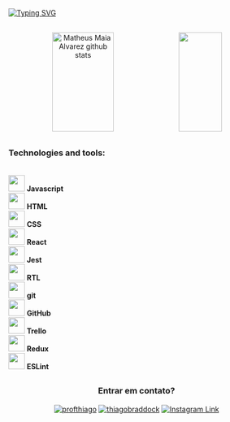  ##
 
[![Typing SVG](https://readme-typing-svg.herokuapp.com/?color=00bfbf&size=35&center=true&vCenter=true&width=1000&lines=Olá,+Meu+nome+é+Vítor+M+Alves;Idade:+27+anos;Sou+de+São+Paulo-BR;Estudante+de+Desenvolvimento+Web+pela+Trybe;Seja+Bem-vindo!+:%29)](https://git.io/typing-svg)

 ##

<div align="center">  
  <img width="49%" height="195px" src="https://github-readme-stats.vercel.app/api?username=viitormalves&show_icons=true&count_private=true&hide_border=true&title_color=00bfbf&icon_color=00bfbf&text_color=c9d1d9&bg_color=0d1117" alt="Matheus Maia Alvarez github stats" /> 
  <img width="41%" height="195px" src="https://github-readme-stats.vercel.app/api/top-langs/?username=viitormalves&layout=compact&hide_border=true&title_color=00bfbf&text_color=00bfbf&bg_color=0d1117" />
</div>

 ##
 
 <h3 align="left">Technologies and tools:</h3>
 <div style="display: inline_block"><br>
  <img height="32px" src="https://upload.vectorlogo.zone/logos/javascript/images/239ec8a4-163e-4792-83b6-3f6d96911757.svg">
  <span><strong>Javascript</strong></span><br>
  <img height="32" src="https://cdn.jsdelivr.net/gh/devicons/devicon/icons/html5/html5-original.svg">
  <span><strong>HTML</strong></span><br>
  <img height="32px" src="https://cdn.jsdelivr.net/gh/devicons/devicon/icons/css3/css3-original.svg">
  <span><strong>CSS</strong></span><br>
  <img height="32px" src="https://cdn.jsdelivr.net/gh/devicons/devicon/icons/react/react-original.svg">
  <span><strong>React</strong></span><br>
  <img height="32px" src="https://www.vectorlogo.zone/logos/jestjsio/jestjsio-icon.svg">
  <span><strong>Jest</strong></span><br>
  <img height="32" src="https://testing-library.com/img/octopus-128x128.png">
  <span><strong>RTL</strong></span><br>
  <img height="32px" src="https://cdn.jsdelivr.net/gh/devicons/devicon/icons/git/git-plain.svg">
  <span><strong>git</strong></span><br>
  <img height="32px" src="https://www.vectorlogo.zone/logos/github/github-tile.svg">
  <span><strong>GitHub</strong></span><br>
  <img height="32px" src="https://www.vectorlogo.zone/logos/trello/trello-icon.svg">
  <span><strong>Trello</strong></span><br>
  <img height="32" src="https://cdn.worldvectorlogo.com/logos/redux.svg">
  <span><strong>Redux</strong></span><br>
  <img height="32px" src="https://www.vectorlogo.zone/logos/eslint/eslint-icon.svg">
  <span><strong>ESLint</strong></span><br>  
</div>


##

<h3 align="center">Entrar em contato?</h3>
<p align="center">
<a href="https://linkedin.com/in/profthiago" target="blank"><img align="center" src="https://img.shields.io/badge/LinkedIn-0077B5?style=for-the-badge&logo=linkedin&logoColor=white" alt="profthiago" /></a>
<a href="https://www.facebook.com/vitor.m.alves.58" target="blank"><img align="center" src="https://img.shields.io/badge/Facebook-1877F2?style=for-the-badge&logo=facebook&logoColor=white" alt="thiagobraddock"  /></a>
<a href="https://www.linkedin.com/in/viitormalves/" target="_blank"><img align="center" src="https://img.shields.io/badge/Instagram-E4405F?style=for-the-badge&logo=instagram&logoColor=white" alt="Instagram Link"  /></a>
</p>
